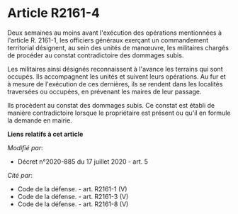 # Article R2161-4

Deux semaines au moins avant l'exécution des opérations mentionnées à l'article R. 2161-1, les officiers généraux exerçant un
commandement territorial désignent, au sein des unités de manœuvre, les militaires chargés de procéder au constat
contradictoire des dommages subis.

Les militaires ainsi désignés reconnaissent à l'avance les terrains qui sont occupés. Ils accompagnent les unités et suivent
leurs opérations. Au fur et à mesure de l'exécution de ces dernières, ils se rendent dans les localités traversées ou
occupées, en prévenant les maires de leur passage.

Ils procèdent au constat des dommages subis. Ce constat est établi de manière contradictoire lorsque le propriétaire est
présent ou qu'il en formule la demande en mairie.

**Liens relatifs à cet article**

_Modifié par_:

  - Décret n°2020-885 du 17 juillet 2020 - art. 5

_Cité par_:

  - Code de la défense. - art. R2161-1 (V)
  - Code de la défense. - art. R2161-3 (V)
  - Code de la défense. - art. R2161-8 (V)
